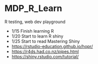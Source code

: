 # MDP_R_Learn
R testing, web dev playground
- 1/15 Finish learning R
- 1/20 Start to learn R shiny
- 1/25 Start to read Mastering Shiny
- https://rstudio-education.github.io/hopr/
- https://r4ds.had.co.nz/pipes.html
- https://shiny.rstudio.com/tutorial/
